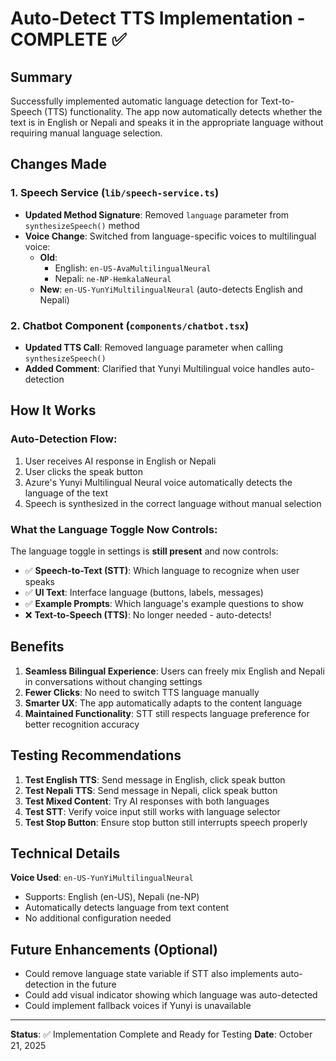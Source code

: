 # Auto-Detect TTS Implementation - COMPLETE ✅

## Summary
Successfully implemented automatic language detection for Text-to-Speech (TTS) functionality. The app now automatically detects whether the text is in English or Nepali and speaks it in the appropriate language without requiring manual language selection.

## Changes Made

### 1. Speech Service (`lib/speech-service.ts`)
- **Updated Method Signature**: Removed `language` parameter from `synthesizeSpeech()` method
- **Voice Change**: Switched from language-specific voices to multilingual voice:
  - **Old**: 
    - English: `en-US-AvaMultilingualNeural`
    - Nepali: `ne-NP-HemkalaNeural`
  - **New**: `en-US-YunYiMultilingualNeural` (auto-detects English and Nepali)

### 2. Chatbot Component (`components/chatbot.tsx`)
- **Updated TTS Call**: Removed language parameter when calling `synthesizeSpeech()`
- **Added Comment**: Clarified that Yunyi Multilingual voice handles auto-detection

## How It Works

### Auto-Detection Flow:
1. User receives AI response in English or Nepali
2. User clicks the speak button
3. Azure's Yunyi Multilingual Neural voice automatically detects the language of the text
4. Speech is synthesized in the correct language without manual selection

### What the Language Toggle Now Controls:
The language toggle in settings is **still present** and now controls:
- ✅ **Speech-to-Text (STT)**: Which language to recognize when user speaks
- ✅ **UI Text**: Interface language (buttons, labels, messages)
- ✅ **Example Prompts**: Which language's example questions to show
- ❌ **Text-to-Speech (TTS)**: No longer needed - auto-detects!

## Benefits

1. **Seamless Bilingual Experience**: Users can freely mix English and Nepali in conversations without changing settings
2. **Fewer Clicks**: No need to switch TTS language manually
3. **Smarter UX**: The app automatically adapts to the content language
4. **Maintained Functionality**: STT still respects language preference for better recognition accuracy

## Testing Recommendations

1. **Test English TTS**: Send message in English, click speak button
2. **Test Nepali TTS**: Send message in Nepali, click speak button
3. **Test Mixed Content**: Try AI responses with both languages
4. **Test STT**: Verify voice input still works with language selector
5. **Test Stop Button**: Ensure stop button still interrupts speech properly

## Technical Details

**Voice Used**: `en-US-YunYiMultilingualNeural`
- Supports: English (en-US), Nepali (ne-NP)
- Automatically detects language from text content
- No additional configuration needed

## Future Enhancements (Optional)

- Could remove language state variable if STT also implements auto-detection in the future
- Could add visual indicator showing which language was auto-detected
- Could implement fallback voices if Yunyi is unavailable

---

**Status**: ✅ Implementation Complete and Ready for Testing
**Date**: October 21, 2025
